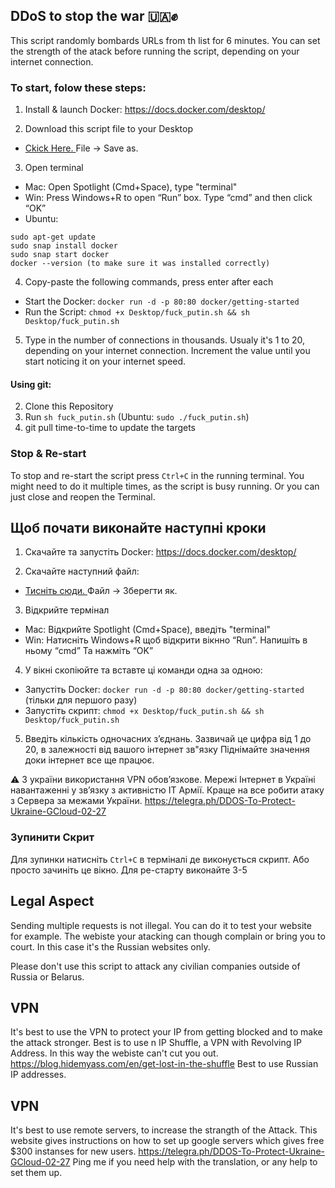 ## DDoS to stop the war 🇺🇦✊

This script randomly bombards URLs from th list for 6 minutes.
You can set the strength of the atack before running the script, depending on your internet connection.

### To start, folow these steps:

1. Install & launch Docker: https://docs.docker.com/desktop/

2. Download this script file to your Desktop

- <a id="raw-url" href="https://raw.githubusercontent.com/IgorKovr/DDoS-to-stop-the-war/main/fuck_putin.sh">Ckick Here. </a> File -> Save as.

3. Open terminal
- Mac: Open Spotlight (Cmd+Space), type "terminal"
- Win: Press Windows+R to open “Run” box. Type “cmd” and then click “OK”
- Ubuntu: 
```
sudo apt-get update
sudo snap install docker
sudo snap start docker
docker --version (to make sure it was installed correctly)
```

4. Copy-paste the following commands, press enter after each
- Start the Docker: `docker run -d -p 80:80 docker/getting-started`
- Run the Script: `chmod +x Desktop/fuck_putin.sh && sh Desktop/fuck_putin.sh`

5. Type in the number of connections in thousands.
Usualy it's 1 to 20, depending on your internet connection.
Increment the value until you start noticing it on your internet speed.

#### Using git:

2. Clone this Repository
3. Run `sh fuck_putin.sh` (Ubuntu: `sudo ./fuck_putin.sh`)
4. git pull time-to-time to update the targets


### Stop & Re-start
To stop and re-start the script press `Ctrl+C` in the running terminal.
You might need to do it multiple times, as the script is busy running.
Or you can just close and reopen the Terminal.


## Щоб почати виконайте наступні кроки

1. Скачайте та запустіть Docker: https://docs.docker.com/desktop/

2. Скачайте наступний файл: 

- <a id="raw-url" href="https://raw.githubusercontent.com/IgorKovr/DDoS-to-stop-the-war/main/fuck_putin.sh">Тисніть сюди. </a> Файл -> Зберегти як.


3. Відкрийте термінал
- Mac: Відкрийте Spotlight (Cmd+Space), введіть "terminal"
- Win: Натисніть Windows+R щоб відкрити вікнно “Run”. Напишіть в ньому “cmd” Та нажміть “OK”

4. У вікні скопіюйте та вставте ці команди одна за одною:
- Запустіть Docker: `docker run -d -p 80:80 docker/getting-started` (тільки для першого разу)
- Запустіть скрипт: `chmod +x Desktop/fuck_putin.sh && sh Desktop/fuck_putin.sh`

5. Введіть кількість одночасних зʼєднань. 
Зазвичай це цифра від 1 до 20, в залежності від вашого інтернет зв"язку
Піднімайте значення доки інтернет все ще працює.


⚠️ З україни використання VPN обовʼязкове. Мережі Інтернет в Україні навантаженні у звʼязку з активністю IT Армії. Краще на все робити атаку з Сервера за межами України.
https://telegra.ph/DDOS-To-Protect-Ukraine-GCloud-02-27

### Зупинити Скрит
Для зупинки натисніть `Ctrl+C` в терміналі де виконується скрипт.
Або просто зачиніть це вікно.
Для ре-старту виконайте 3-5

## Legal Aspect

Sending multiple requests is not illegal. You can do it to test your website for example.
The webiste your atacking can though complain or bring you to court. In this case it's the Russian websites only.

Please don't use this script to attack any civilian companies outside of Russia or Belarus.

## VPN

It's best to use the VPN to protect your IP from getting blocked and to make the attack stronger.
Best is to use n IP Shuffle, a VPN with Revolving IP Address. In this way the webiste can't cut you out.
https://blog.hidemyass.com/en/get-lost-in-the-shuffle
Best to use Russian IP addresses.

## VPN
It's best to use remote servers, to increase the strangth of the Attack.
This website gives instructions on how to set up google servers which gives free $300 instanses for new users.
https://telegra.ph/DDOS-To-Protect-Ukraine-GCloud-02-27
Ping me if you need help with the translation, or any help to set them up.
